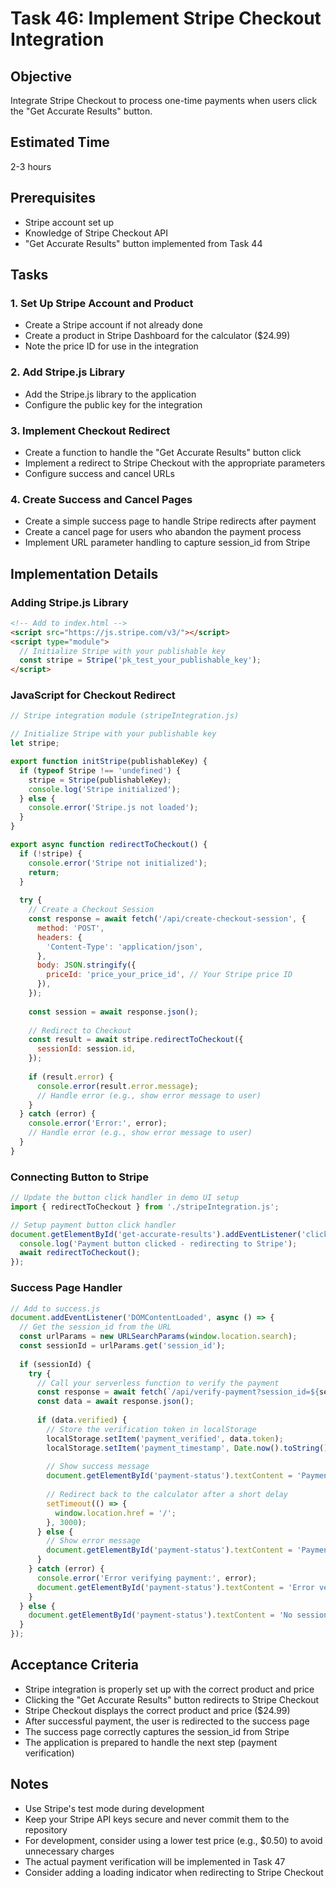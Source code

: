 # Task 46: Implement Stripe Checkout Integration

## Objective

Integrate Stripe Checkout to process one-time payments when users click the "Get Accurate Results" button.

## Estimated Time

2-3 hours

## Prerequisites

*   Stripe account set up
*   Knowledge of Stripe Checkout API
*   "Get Accurate Results" button implemented from Task 44

## Tasks

### 1\. Set Up Stripe Account and Product

*   Create a Stripe account if not already done
*   Create a product in Stripe Dashboard for the calculator ($24.99)
*   Note the price ID for use in the integration

### 2\. Add Stripe.js Library

*   Add the Stripe.js library to the application
*   Configure the public key for the integration

### 3\. Implement Checkout Redirect

*   Create a function to handle the "Get Accurate Results" button click
*   Implement a redirect to Stripe Checkout with the appropriate parameters
*   Configure success and cancel URLs

### 4\. Create Success and Cancel Pages

*   Create a simple success page to handle Stripe redirects after payment
*   Create a cancel page for users who abandon the payment process
*   Implement URL parameter handling to capture session\_id from Stripe

## Implementation Details

### Adding Stripe.js Library

```html
<!-- Add to index.html -->
<script src="https://js.stripe.com/v3/"></script>
<script type="module">
  // Initialize Stripe with your publishable key
  const stripe = Stripe('pk_test_your_publishable_key');
</script>
```

### JavaScript for Checkout Redirect

```javascript
// Stripe integration module (stripeIntegration.js)

// Initialize Stripe with your publishable key
let stripe;

export function initStripe(publishableKey) {
  if (typeof Stripe !== 'undefined') {
    stripe = Stripe(publishableKey);
    console.log('Stripe initialized');
  } else {
    console.error('Stripe.js not loaded');
  }
}

export async function redirectToCheckout() {
  if (!stripe) {
    console.error('Stripe not initialized');
    return;
  }
  
  try {
    // Create a Checkout Session
    const response = await fetch('/api/create-checkout-session', {
      method: 'POST',
      headers: {
        'Content-Type': 'application/json',
      },
      body: JSON.stringify({
        priceId: 'price_your_price_id', // Your Stripe price ID
      }),
    });
    
    const session = await response.json();
    
    // Redirect to Checkout
    const result = await stripe.redirectToCheckout({
      sessionId: session.id,
    });
    
    if (result.error) {
      console.error(result.error.message);
      // Handle error (e.g., show error message to user)
    }
  } catch (error) {
    console.error('Error:', error);
    // Handle error (e.g., show error message to user)
  }
}
```

### Connecting Button to Stripe

```javascript
// Update the button click handler in demo UI setup
import { redirectToCheckout } from './stripeIntegration.js';

// Setup payment button click handler
document.getElementById('get-accurate-results').addEventListener('click', async () => {
  console.log('Payment button clicked - redirecting to Stripe');
  await redirectToCheckout();
});
```

### Success Page Handler

```javascript
// Add to success.js
document.addEventListener('DOMContentLoaded', async () => {
  // Get the session_id from the URL
  const urlParams = new URLSearchParams(window.location.search);
  const sessionId = urlParams.get('session_id');
  
  if (sessionId) {
    try {
      // Call your serverless function to verify the payment
      const response = await fetch(`/api/verify-payment?session_id=${sessionId}`);
      const data = await response.json();
      
      if (data.verified) {
        // Store the verification token in localStorage
        localStorage.setItem('payment_verified', data.token);
        localStorage.setItem('payment_timestamp', Date.now().toString());
        
        // Show success message
        document.getElementById('payment-status').textContent = 'Payment successful! You now have access to accurate interest rates.';
        
        // Redirect back to the calculator after a short delay
        setTimeout(() => {
          window.location.href = '/';
        }, 3000);
      } else {
        // Show error message
        document.getElementById('payment-status').textContent = 'Payment verification failed. Please contact support.';
      }
    } catch (error) {
      console.error('Error verifying payment:', error);
      document.getElementById('payment-status').textContent = 'Error verifying payment. Please try again or contact support.';
    }
  } else {
    document.getElementById('payment-status').textContent = 'No session information found.';
  }
});
```

## Acceptance Criteria

*   Stripe integration is properly set up with the correct product and price
*   Clicking the "Get Accurate Results" button redirects to Stripe Checkout
*   Stripe Checkout displays the correct product and price ($24.99)
*   After successful payment, the user is redirected to the success page
*   The success page correctly captures the session\_id from Stripe
*   The application is prepared to handle the next step (payment verification)

## Notes

*   Use Stripe's test mode during development
*   Keep your Stripe API keys secure and never commit them to the repository
*   For development, consider using a lower test price (e.g., $0.50) to avoid unnecessary charges
*   The actual payment verification will be implemented in Task 47
*   Consider adding a loading indicator when redirecting to Stripe Checkout